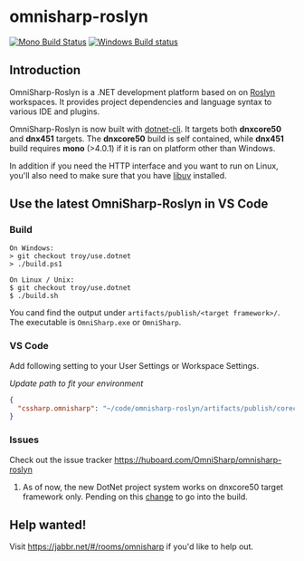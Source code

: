 omnisharp-roslyn
================

[![Mono Build Status](https://travis-ci.org/OmniSharp/omnisharp-roslyn.svg?branch=master)](https://travis-ci.org/OmniSharp/omnisharp-roslyn)
[![Windows Build status](https://ci.appveyor.com/api/projects/status/dj36uvllv0qmkljr?svg=true)](https://ci.appveyor.com/project/david-driscoll/omnisharp-roslyn)

## Introduction

OmniSharp-Roslyn is a .NET development platform based on on [Roslyn](https://github.com/dotnet/roslyn) workspaces. It provides project dependencies and language syntax to various IDE and plugins.

OmniSharp-Roslyn is now built with [dotnet-cli]( http://dotnet.github.io/getting-started/). It targets both __dnxcore50__ and __dnx451__ targets. The __dnxcore50__ build is self contained, while __dnx451__ build requires __mono__ (>4.0.1) if it is ran on platform other than Windows.

In addition if you need the HTTP interface and you want to run on Linux, you'll also need to make sure that you have [libuv](http://libuv.org) installed.

## Use the latest OmniSharp-Roslyn in VS Code

### Build

```
On Windows:
> git checkout troy/use.dotnet
> ./build.ps1

On Linux / Unix:
$ git checkout troy/use.dotnet
$ ./build.sh

```

You cand find the output under `artifacts/publish/<target framework>/`. The executable is `OmniSharp.exe` or `OmniSharp`.

### VS Code

Add following setting to your User Settings or Workspace Settings. 

_Update path to fit your environment_

``` JSON
{
  "cssharp.omnisharp": "~/code/omnisharp-roslyn/artifacts/publish/coreclr/OmniSharp"
}
```

### Issues
Check out the issue tracker https://huboard.com/OmniSharp/omnisharp-roslyn

1. As of now, the new DotNet project system works on dnxcore50 target framework only. Pending on this [change](https://github.com/dotnet/cli/commit/c881516abf4ee50ebea4e6d8fd065939248ec9e6) to go into the build.

## Help wanted!
Visit https://jabbr.net/#/rooms/omnisharp if you'd like to help out.

